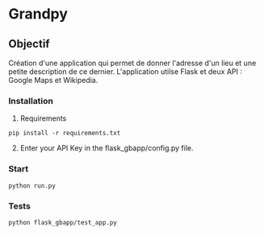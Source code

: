 # Grandpy

## Objectif

Création d'une application qui permet de donner l'adresse d'un lieu et une petite description de ce dernier.
L'application utilse Flask et deux API : Google Maps et Wikipedia.

### Installation
1. Requirements
```
pip install -r requirements.txt
```
2. Enter your API Key in the flask_gbapp/config.py file.

### Start

```
python run.py
```

### Tests

```
python flask_gbapp/test_app.py
```
